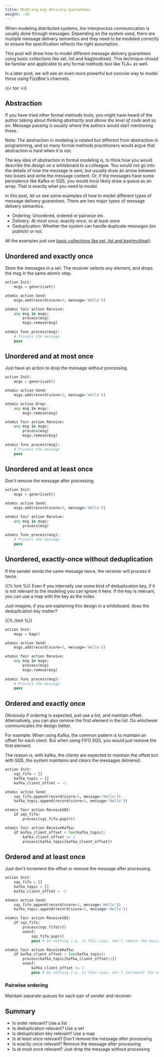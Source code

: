 ```yaml
---
title: Modeling msg delivery guarantees
weight: -10
---
```


When modeling distributed systems, the interprocess communication is usually
done through messages. Depending on the system used, there are multiple 
message delivery semantics and they need to be modeled correctly to ensure
the specification reflects the right assumption.

This post will show how to model different message delivery guarantees using basic
collections like set, list and bag(multiset). This technique should be familiar and 
applicable to any formal methods tool like TLA+ as well.

In a later post, we will see an even more powerful but concise way to model these
using FizzBee's channels.

{{< toc >}}

## Abstraction
If you have tried other formal methods tools, you might have heard of the
author talking about *thinking abstractly* and *above the level of code* and so on.
Message passing is usually where the authors would start mentioning these. 

Note: The abstraction in modeling is related but different from abstraction in programming,
and so many formal methods practitioners would argue that abstraction is hard when it is not.

The key idea of abstraction in formal modeling is, to think how you would describe the design
on a whiteboard to a colleague. You would not go into the details of how the message is sent,
but usually draw an arrow between two boxes and write the message content. Or,
if the messages have some persistence like Kafka or SQS, you would most likely draw a queue
as an array. That is exactly what you need to model.

In this post, let us see some examples of how to model different types of message delivery guarantees.
There are two major types of message delivery semantics.
- Ordering: Unordered, ordered or pairwise etc.
- Delivery: At most once, exactly once, or at least once
- Deduplication: Whether the system can handle duplicate messages (on publish) or not.


All the examples just use [basic collections like set, list and bag(multiset)](/tutorials/datastructures#collections).


## Unordered and exactly once
Store the messages in a set. The receiver selects any element, and drops the msg
in the same atomic step.

```python
action Init:
    msgs = genericset()

atomic action Send:
    msgs.add(record(score=5, message='Hello'))

atomic fair action Receive:
    any msg in msgs:
        process(msg)
        msgs.remove(msg)
        
atomic func process(msg):
    # Process the message
    pass
```


## Unordered and at most once
Just have an action to drop the message without processing.

```python
action Init:
    msgs = genericset()

atomic action Send:
    msgs.add(record(score=5, message='Hello'))

atomic action Drop:
    any msg in msgs:
        msgs.remove(msg)

atomic fair action Receive:
    any msg in msgs:
        process(msg)
        msgs.remove(msg)
        
atomic func process(msg):
    # Process the message
    pass
```

## Unordered and at least once
Don't remove the message after processing.


```python
action Init:
    msgs = genericset()

atomic action Send:
    msgs.add(record(score=5, message='Hello'))

atomic fair action Receive:
    any msg in msgs:
        process(msg)
        
atomic func process(msg):
    # Process the message
    pass
```


## Unordered, exactly-once without deduplication
If the sender sends the same message twice, the receiver will process it twice.

{{% hint %}}
Even if you internally use some kind of deduplication key, if it is not relevant to the modeling
you can ignore it here. If the key is relevant, you can use a map with the key as the index.

Just imagine, if you are explaining this design in a whiteboard, does the deduplication key matter?


{{% /hint %}}
```python
action Init:
    msgs = bag()

atomic action Send:
    msgs.add(record(score=5, message='Hello'))

atomic fair action Receive:
    any msg in msgs:
        process(msg)
        msgs.remove(msg)
        
atomic func process(msg):
    # Process the message
    pass
```

## Ordered and exactly once
Obviously if ordering is expected, just use a list, and maintain offset. Alternatively,
you can also remove the first element in the list. Do whichever communicates the design better.

For example: 
When using Kafka, the common pattern is to maintain an offset for each client.
But when using FIFO SQS, you would just remove the first element.

The reason is, with kafka, the clients are expected to maintain the offset but
with SQS, the system maintains and clears the messages delivered.

```python
action Init:
    sqs_fifo = []
    kafka_topic = []
    kafka_client_offset = -1

atomic action Send:
    sqs_fifo.append(record(score=5, message='Hello'))
    kafka_topic.append(record(score=5, message='Hello'))

atomic fair action ReceiveSQS:
    if sqs_fifo:
        process(sqs_fifo.pop(0))

atomic fair action ReceiveKafka:
    if kafka_client_offset < len(kafka_topic):
        kafka_client_offset += 1
        process(kafka_topic[kafka_client_offset])
```

## Ordered and at least once
Just don't increment the offset or remove the message after processing.

```python
action Init:
    sqs_fifo = []
    kafka_topic = []
    kafka_client_offset = -1

atomic action Send:
    sqs_fifo.append(record(score=5, message='Hello'))
    kafka_topic.append(record(score=5, message='Hello'))

atomic fair action ReceiveSQS:
    if sqs_fifo:
        process(sqs_fifo[0])
        oneof:
            sqs_fifo.pop(0)
            pass # Do nothing i.e, in this case, don't remove the message

atomic fair action ReceiveKafka:
    if kafka_client_offset < len(kafka_topic):
        process(kafka_topic[kafka_client_offset+1])
        oneof:
            kafka_client_offset += 1
            pass # Do nothing i.e, in this case, don't increment the offset
```

### Pairwise ordering
Maintain separate queues for each pair of sender and receiver.


## Summary
- Is order relevant? Use a list
- Is deduplication relevant? Use a set
- Is deduplication key relevant? Use a map
- Is at least once relevant? Don't remove the message after processing
- Is exactly once relevant? Remove the message after processing
- Is at most once relevant? Just drop the message without processing
